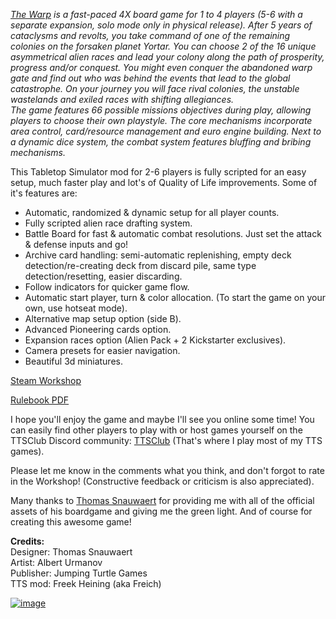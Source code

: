 *[The Warp](https://boardgamegeek.com/boardgame/282775/the-warp) is a fast-paced 4X board game for 1 to 4 players (5-6 with a separate expansion, solo mode only in physical release). After 5 years of cataclysms and revolts, you take command of one of the remaining colonies on the forsaken planet Yortar. You can choose 2 of the 16 unique asymmetrical alien races and lead your colony along the path of prosperity, progress and/or conquest. You might even conquer the abandoned warp gate and find out who was behind the events that lead to the global catastrophe. On your journey you will face rival colonies, the unstable wastelands and exiled races with shifting allegiances.  
The game features 66 possible missions objectives during play, allowing players to choose their own playstyle. The core mechanisms incorporate area control, card/resource management and euro engine building. Next to a dynamic dice system, the combat system features bluffing and bribing mechanisms.*

This Tabletop Simulator mod for 2-6 players is fully scripted for an easy setup, much faster play and lot's of Quality of Life improvements.
Some of it's features are:
- Automatic, randomized & dynamic setup for all player counts. 
- Fully scripted alien race drafting system.
- Battle Board for fast & automatic combat resolutions. Just set the attack & defense inputs and go!
- Archive card handling: semi-automatic replenishing, empty deck detection/re-creating deck from discard pile, same type detection/resetting, easier discarding.
- Follow indicators for quicker game flow.
- Automatic start player, turn & color allocation. (To start the game on your own, use hotseat mode).
- Alternative map setup option (side B).
- Advanced Pioneering cards option.
- Expansion races option (Alien Pack + 2 Kickstarter exclusives).
- Camera presets for easier navigation.
- Beautiful 3d miniatures.

[Steam Workshop](https://steamcommunity.com/sharedfiles/filedetails/?id=3287676514)  

[Rulebook PDF](https://boardgamegeek.com/filepage/206209/the-warp-rulebook)

I hope you'll enjoy the game and maybe I'll see you online some time!
You can easily find other players to play with or host games yourself on the TTSClub Discord community:
[TTSClub](https://discord.me/ttsclub)
(That's where I play most of my TTS games).

Please let me know in the comments what you think, and don't forgot to rate in the Workshop!
(Constructive feedback or criticism is also appreciated).

Many thanks to [Thomas Snauwaert](https://boardgamegeek.com/boardgamedesigner/118938/thomas-snauwaert) for providing me with all of the official assets of his boardgame and giving me the green light. And of course for creating this awesome game!

**Credits:**  
Designer: Thomas Snauwaert  
Artist: Albert Urmanov  
Publisher: Jumping Turtle Games  
TTS mod: Freek Heining (aka Freich)  

[![image](https://i.ibb.co/zXjNkQX/Boxart.png)](https://boardgamegeek.com/boardgame/282775/the-warp)
